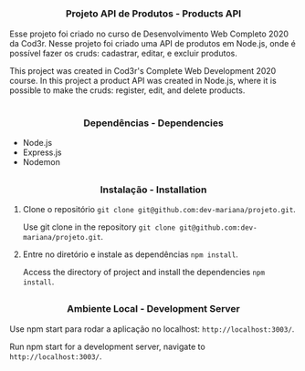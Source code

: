 # <h3 align="center">Projeto API de Produtos - Products API</h3>

<p>Esse projeto foi criado no curso de Desenvolvimento Web Completo 2020 da Cod3r. Nesse projeto foi criado uma API de produtos em Node.js, onde é possível fazer os cruds: cadastrar, editar, e excluir produtos.</p>

<p>This project was created in Cod3r's Complete Web Development 2020 course. In this project a product API was created in Node.js, where it is possible to make the cruds: register, edit, and delete products.</p>
  
# <h3 align="center">Dependências - Dependencies</h3>

* Node.js
* Express.js
* Nodemon

## <h3 align="center">Instalação - Installation</h3>

1. Clone o repositório `git clone git@github.com:dev-mariana/projeto.git`.

   Use git clone in the repository `git clone git@github.com:dev-mariana/projeto.git`.
   
2. Entre no diretório e instale as dependências `npm install`.

   Access the directory of project and install the dependencies `npm install`.

## <h3 align="center">Ambiente Local - Development Server</h3>

Use npm start para rodar a aplicação no localhost: `http://localhost:3003/`.

Run npm start for a development server, navigate to `http://localhost:3003/`.
